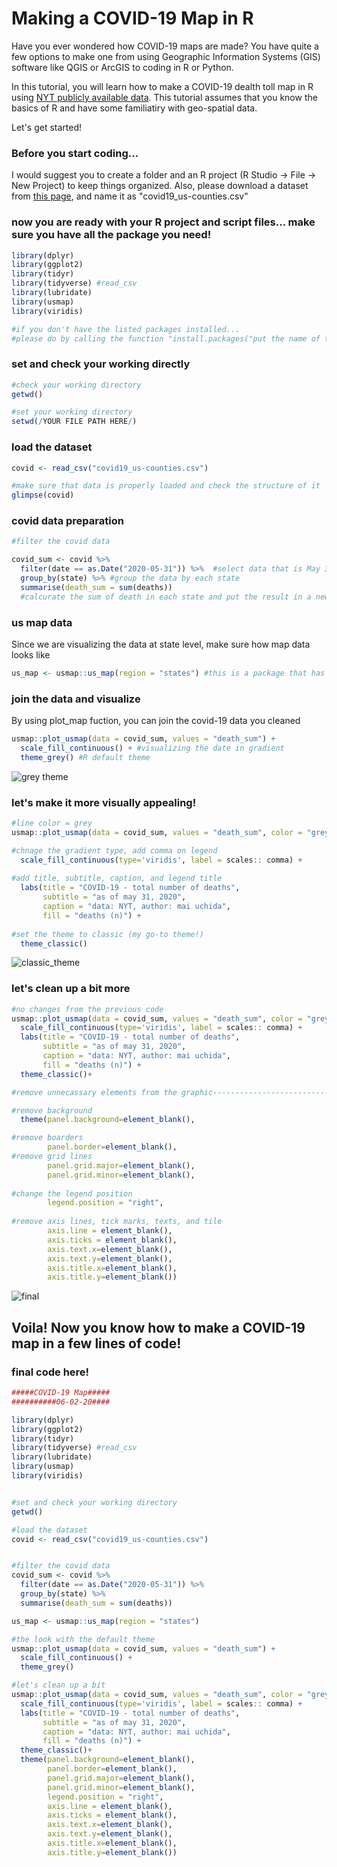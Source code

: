 # Making a COVID-19 Map in R

Have you ever wondered how COVID-19 maps are made? You have quite a few options to make one from using Geographic Information Systems (GIS) software like QGIS or ArcGIS to coding in R or Python.

In this tutorial, you will learn how to make a COVID-19 dealth toll map in R using [NYT publicly available data](https://github.com/nytimes/covid-19-data). This tutorial assumes that you know the basics of R and have some familiatiry with geo-spatial data. 

Let's get started! 

### Before you start coding... 

I would suggest you to create a folder and an R project (R Studio -> File -> New Project) to keep things organized. 
Also, please download a dataset from [this page](https://github.com/nytimes/covid-19-data/blob/master/us-counties.csv), and name it as "covid19_us-counties.csv"

### now you are ready with your R project and script files... make sure you have all the package you need!
```r
library(dplyr)
library(ggplot2)
library(tidyr)
library(tidyverse) #read_csv 
library(lubridate)
library(usmap)
library(viridis)

#if you don't have the listed packages installed...
#please do by calling the function "install.packages("put the name of the package")"
``` 

### set and check your working directly 
```r
#check your working directory
getwd()

#set your working directory 
setwd(/YOUR FILE PATH HERE/)
```
### load the dataset
```r
covid <- read_csv("covid19_us-counties.csv")

#make sure that data is properly loaded and check the structure of it
glimpse(covid)
```

### covid data preparation 
```r
#filter the covid data

covid_sum <- covid %>% 
  filter(date == as.Date("2020-05-31")) %>%  #select data that is May 31, 2020
  group_by(state) %>% #group the data by each state
  summarise(death_sum = sum(deaths)) 
  #calcurate the sum of death in each state and put the result in a new column "death_sum"
```
### us map data 
Since we are visualizing the data at state level, make sure how map data looks like 

```r
us_map <- usmap::us_map(region = "states") #this is a package that has us map shapefile
```

### join the data and visualize 
By using plot_map fuction, you can join the covid-19 data you cleaned 
```r
usmap::plot_usmap(data = covid_sum, values = "death_sum") +
  scale_fill_continuous() + #visualizing the date in gradient
  theme_grey() #R default theme
```
![grey theme](/images/Grey_theme.png)

### let's make it more visually appealing!
```r
#line color = grey
usmap::plot_usmap(data = covid_sum, values = "death_sum", color = "grey40") + 

#chnage the gradient type, add comma on legend
  scale_fill_continuous(type='viridis', label = scales:: comma) + 
  
#add title, subtitle, caption, and legend title
  labs(title = "COVID-19 - total number of deaths",
       subtitle = "as of may 31, 2020",
       caption = "data: NYT, author: mai uchida", 
       fill = "deaths (n)") + 
       
#set the theme to classic (my go-to theme!)
  theme_classic()
```
![classic_theme](/images/Classic_theme.png)

### let's clean up a bit more
```r
#no changes from the previous code
usmap::plot_usmap(data = covid_sum, values = "death_sum", color = "grey40") +
  scale_fill_continuous(type='viridis', label = scales:: comma) +
  labs(title = "COVID-19 - total number of deaths",
       subtitle = "as of may 31, 2020",
       caption = "data: NYT, author: mai uchida", 
       fill = "deaths (n)") + 
  theme_classic()+

#remove unnecassary elements from the graphic-------------------------------

#remove background
  theme(panel.background=element_blank(),

#remove boarders
        panel.border=element_blank(),
#remove grid lines 
        panel.grid.major=element_blank(),
        panel.grid.minor=element_blank(),
        
#change the legend position
        legend.position = "right",
        
#remove axis lines, tick marks, texts, and tile 
        axis.line = element_blank(), 
        axis.ticks = element_blank(),
        axis.text.x=element_blank(),
        axis.text.y=element_blank(),
        axis.title.x=element_blank(),
        axis.title.y=element_blank())
``` 
![final](/images/final.png)

## Voila! Now you know how to make a COVID-19 map in a few lines of code!

### final code here! 
```r
#####COVID-19 Map#####
##########06-02-20####

library(dplyr)
library(ggplot2)
library(tidyr)
library(tidyverse) #read_csv 
library(lubridate)
library(usmap)
library(viridis)


#set and check your working directory
getwd()

#load the dataset
covid <- read_csv("covid19_us-counties.csv")


#filter the covid data
covid_sum <- covid %>% 
  filter(date == as.Date("2020-05-31")) %>% 
  group_by(state) %>%
  summarise(death_sum = sum(deaths))

us_map <- usmap::us_map(region = "states")

#the look with the default theme 
usmap::plot_usmap(data = covid_sum, values = "death_sum") +
  scale_fill_continuous() +
  theme_grey()

#let's clean up a bit
usmap::plot_usmap(data = covid_sum, values = "death_sum", color = "grey40") +
  scale_fill_continuous(type='viridis', label = scales:: comma) +
  labs(title = "COVID-19 - total number of deaths",
       subtitle = "as of may 31, 2020",
       caption = "data: NYT, author: mai uchida", 
       fill = "deaths (n)") + 
  theme_classic()+
  theme(panel.background=element_blank(),
        panel.border=element_blank(),
        panel.grid.major=element_blank(),
        panel.grid.minor=element_blank(),
        legend.position = "right",
        axis.line = element_blank(), 
        axis.ticks = element_blank(),
        axis.text.x=element_blank(),
        axis.text.y=element_blank(),
        axis.title.x=element_blank(),
        axis.title.y=element_blank())
``` 
